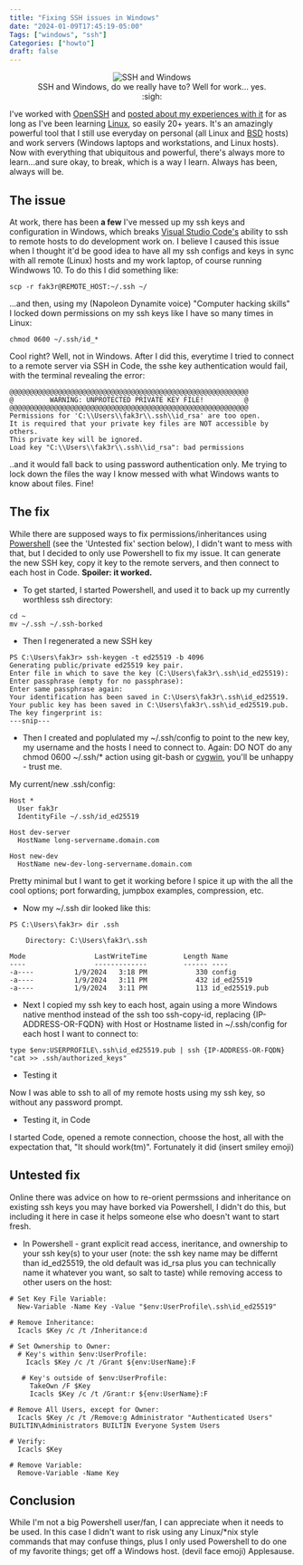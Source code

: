 ```yaml
---
title: "Fixing SSH issues in Windows"
date: "2024-01-09T17:45:19-05:00"
Tags: ["windows", "ssh"]
Categories: ["howto"] 
draft: false
---
```

<div align="center">
	<figure>
		<img src="/2024/ssh-windows.jpg" alt="SSH and Windows">
		<figcaption>SSH and Windows, do we really have to? Well for work... yes. :sigh:</figcaption>
	</figure>
</div>

I've worked with [OpenSSH](https://www.openssh.com/) and [posted about my experiences with it](https://duckduckgo.com/?q=openssh+site%3Afak3r.com) for as long as I've been learning [Linux](https://www.linux.org/), so easily 20+ years. It's an amazingly powerful tool that I still use everyday on personal (all Linux and [BSD](https://en.wikipedia.org/wiki/Berkeley_Software_Distribution) hosts) and work servers (Windows laptops and workstations, and Linux hosts). Now with everything that ubiquitous and powerful, there's always more to learn...and sure okay, to break, which is a way I learn. Always has been, always will be.

## The issue

At work, there has been **a few** I've messed up my ssh keys and configuration in Windows, which breaks [Visual Studio Code's](https://code.visualstudio.com/) ability to ssh to remote hosts to do development work on. I believe I caused this issue when I thought it'd be good idea to have all my ssh configs and keys in sync with all remote (Linux) hosts and my work laptop, of course running Windwows 10. To do this I did something like:
 
```
scp -r fak3r@REMOTE_HOST:~/.ssh ~/
```
 
...and then, using my (Napoleon Dynamite voice) "Computer hacking skills" I locked down permissions on my ssh keys like I have so many times in Linux:
 
```
chmod 0600 ~/.ssh/id_*
```
 
Cool right? Well, not in Windows. After I did this, everytime I tried to connect to a remote server via SSH in Code, the sshe key authentication would fail, with the terminal revealing the error:
 
```
@@@@@@@@@@@@@@@@@@@@@@@@@@@@@@@@@@@@@@@@@@@@@@@@@@@@@@@@@@@
@         WARNING: UNPROTECTED PRIVATE KEY FILE!          @
@@@@@@@@@@@@@@@@@@@@@@@@@@@@@@@@@@@@@@@@@@@@@@@@@@@@@@@@@@@
Permissions for 'C:\\Users\\fak3r\\.ssh\\id_rsa' are too open.
It is required that your private key files are NOT accessible by others.
This private key will be ignored.
Load key "C:\\Users\\fak3r\\.ssh\\id_rsa": bad permissions
```
 
..and it would fall back to using password authentication only. Me trying to lock down the files the way I know messed with what Windows wants to know about files. Fine!
 
## The fix
 
While there are supposed ways to fix permissions/inheritances using [Powershell](https://learn.microsoft.com/en-us/powershell/) (see the 'Untested fix' section below), I didn't want to mess with that, but I decided to only use Powershell to fix my issue. It can generate the new SSH key, copy it key to the remote servers, and then connect to each host in Code. **Spoiler: it worked.**
 
* To get started, I started Powershell, and used it to back up my currently worthless ssh directory:
 
```
cd ~
mv ~/.ssh ~/.ssh-borked
```
 
* Then I regenerated a new SSH key
 
```
PS C:\Users\fak3r> ssh-keygen -t ed25519 -b 4096
Generating public/private ed25519 key pair.
Enter file in which to save the key (C:\Users\fak3r\.ssh\id_ed25519):
Enter passphrase (empty for no passphrase):
Enter same passphrase again:
Your identification has been saved in C:\Users\fak3r\.ssh\id_ed25519.
Your public key has been saved in C:\Users\fak3r\.ssh\id_ed25519.pub.
The key fingerprint is:
---snip---
```
 
* Then I created and poplulated my ~/.ssh/config to point to the new key, my username and the hosts I need to connect to. Again: DO NOT do any chmod 0600 ~/.ssh/* action using git-bash or [cygwin](https://cygwin.com/), you'll be unhappy - trust me.
 
My current/new .ssh/config:
 
```
Host *
  User fak3r
  IdentityFile ~/.ssh/id_ed25519
 
Host dev-server
  HostName long-servername.domain.com
 
Host new-dev
  HostName new-dev-long-servername.domain.com
```

Pretty minimal but I want to get it working before I spice it up with the all the cool options; port forwarding, jumpbox examples, compression, etc.
 
* Now my ~/.ssh dir looked like this:
 
```
PS C:\Users\fak3r> dir .ssh
 
    Directory: C:\Users\fak3r\.ssh
 
Mode                 LastWriteTime         Length Name
----                 -------------         ------ ----
-a----          1/9/2024   3:18 PM            330 config
-a----          1/9/2024   3:11 PM            432 id_ed25519
-a----          1/9/2024   3:11 PM            113 id_ed25519.pub
```
 
* Next I copied my ssh key to each host, again using a more Windows native menthod instead of the ssh too ssh-copy-id, replacing {IP-ADDRESS-OR-FQDN} with Host or Hostname listed in ~/.ssh/config for each host I want to connect to:
 
```
type $env:USERPROFILE\.ssh\id_ed25519.pub | ssh {IP-ADDRESS-OR-FQDN} "cat >> .ssh/authorized_keys"
```
 
* Testing it
 
Now I was able to ssh to all of my remote hosts using my ssh key, so without any password prompt.
 
* Testing it, in Code
 
I started Code, opened a remote connection, choose the host, all with the expectation that, "It should work(tm)". Fortunately it did (insert smiley emoji)
 
## Untested fix
 
Online there was advice on how to re-orient permssions and inheritance on existing ssh keys you may have borked via Powershell, I didn't do this, but including it here in case it helps someone else who doesn't want to start fresh.
 
* In Powershell - grant explicit read access, ineritance, and ownership to your ssh key(s) to your user (note: the ssh key name may be differnt than id_ed25519, the old default was id_rsa plus you can technically name it whatever you want, so salt to taste) while removing access to other users on the host:
 
```
# Set Key File Variable:
  New-Variable -Name Key -Value "$env:UserProfile\.ssh\id_ed25519"
 
# Remove Inheritance:
  Icacls $Key /c /t /Inheritance:d
 
# Set Ownership to Owner:
  # Key's within $env:UserProfile:
    Icacls $Key /c /t /Grant ${env:UserName}:F
 
   # Key's outside of $env:UserProfile:
     TakeOwn /F $Key
     Icacls $Key /c /t /Grant:r ${env:UserName}:F
 
# Remove All Users, except for Owner:
  Icacls $Key /c /t /Remove:g Administrator "Authenticated Users" BUILTIN\Administrators BUILTIN Everyone System Users
 
# Verify:
  Icacls $Key
 
# Remove Variable:
  Remove-Variable -Name Key
```

## Conclusion

While I'm not a big Powershell user/fan, I can appreciate when it needs to be used. In this case I didn't want to risk using any Linux/*nix style commands that may confuse things, plus I only used Powershell to do one of my favorite things; get off a Windows host. (devil face emoji) Applesause.
